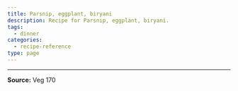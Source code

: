 ```yaml
---
title: Parsnip, eggplant, biryani
description: Recipe for Parsnip, eggplant, biryani.
tags:
  - dinner
categories:
  - recipe-reference
type: page
---
```


---

**Source:** Veg 170
